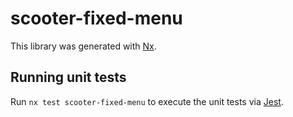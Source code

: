 # scooter-fixed-menu

This library was generated with [Nx](https://nx.dev).

## Running unit tests

Run `nx test scooter-fixed-menu` to execute the unit tests via [Jest](https://jestjs.io).
